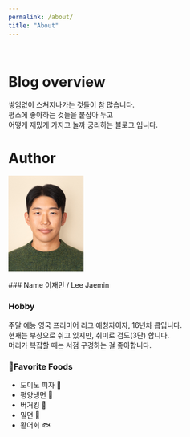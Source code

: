 ```yaml
---
permalink: /about/
title: "About"
---
```

<br>

# Blog overview

쌓임없이 스쳐지나가는 것들이 참 많습니다.<br>
평소에 좋아하는 것들을 붙잡아 두고  <br>
어떻게 재밌게 가지고 놀까 궁리하는 블로그 입니다. <br>

# Author
<p align="left">
<img src= "https://github.com/jmlee8939/jmlee8939.github.io/blob/master/assets/images/profile2.png?raw=true" width = 150 height = 190>
</p>
### Name
이재민 / Lee Jaemin

### Hobby
주말 예능 영국 프리미어 리그 애청자이자, 16년차 콥입니다. <br>
현재는 부상으로 쉬고 있지만, 취미로 검도(3단) 합니다.  <br>
머리가 복잡할 때는 서점 구경하는 걸 좋아합니다.

### Favorite Foods
- 도미노 피자 🍕 
- 평양냉면 🍜
- 버거킹 🍔
- 밀면 🍝
- 활어회 🐟




